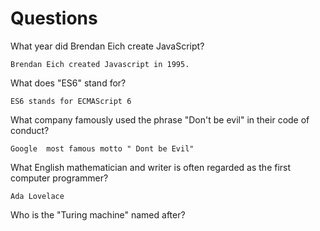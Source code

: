 # Questions

What year did Brendan Eich create JavaScript?

```
Brendan Eich created Javascript in 1995.
```

What does "ES6" stand for?

```
ES6 stands for ECMAScript 6
```

What company famously used the phrase "Don't be evil" in their code of conduct?

```
Google  most famous motto " Dont be Evil"
```

What English mathematician and writer is often regarded as the first computer programmer?

```
Ada Lovelace 
```

Who is the "Turing machine" named after?

```

```
